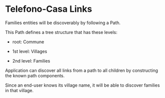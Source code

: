 
# Telefono-Casa Links

Families entities will be discoverably by following a Path.

This Path defines a tree structure that has these levels:

- root: Commune

- 1st level: Villages

- 2nd level: Families

Application can discover all links from a path to all children by constructing the known path components.

Since an end-user knows its village name, it will be able to discover families in that village.
